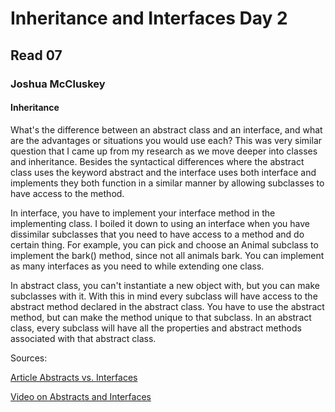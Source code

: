 # Inheritance and Interfaces Day 2

## Read 07

### Joshua McCluskey

#### Inheritance 


What's the difference between an abstract class and an interface, and what are the advantages or situations you would use each?
This was very similar question that I came up from my research as we move deeper into classes and inheritance. Besides the syntactical differences where the abstract class uses the keyword abstract and the  interface uses both interface and implements they both function in a similar manner by allowing subclasses to have access to the method.

In interface, you have to implement your interface method in the implementing class. I boiled it down to using an interface when you have dissimilar subclasses that you need to have access to a method and do certain thing. For example, you can pick and choose an Animal subclass to  implement the bark() method, since not all animals bark. You can implement as many interfaces as you need to while extending one class.

In abstract class, you can't instantiate a new object with, but you can make subclasses with it. With this in mind every subclass will have access to the abstract method declared in the abstract class. You have to use the abstract method, but can make the method unique to that subclass. In an abstract class, every subclass will have all the properties and abstract methods associated with that abstract class.



Sources:

[Article Abstracts vs. Interfaces](https://www.baeldung.com/java-interface-vs-abstract-class)

[Video on Abstracts and Interfaces](https://www.youtube.com/watch?v=HvPlEJ3LHgE) 
